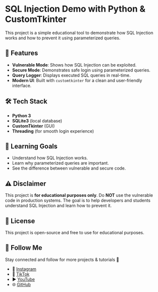 # SQL Injection Demo with Python & CustomTkinter

This project is a simple educational tool to demonstrate how SQL Injection works and how to prevent it using parameterized queries.

## 🚀 Features
- **Vulnerable Mode**: Shows how SQL Injection can be exploited.
- **Secure Mode**: Demonstrates safe login using parameterized queries.
- **Query Logger**: Displays executed SQL queries in real-time.
- **Modern UI**: Built with `customtkinter` for a clean and user-friendly interface.

## 🛠️ Tech Stack
- **Python 3**
- **SQLite3** (local database)
- **CustomTkinter** (GUI)
- **Threading** (for smooth login experience)

## 🎯 Learning Goals

* Understand how SQL Injection works.
* Learn why parameterized queries are important.
* See the difference between vulnerable and secure code.

## ⚠️ Disclaimer

This project is **for educational purposes only**.
Do **NOT** use the vulnerable code in production systems.
The goal is to help developers and students understand SQL Injection and learn how to prevent it.

## 📜 License

This project is open-source and free to use for educational purposes.

## 🔗 Follow Me
Stay connected and follow for more projects & tutorials 🚀  

- 📸 [Instagram](https://www.instagram.com/esraa_codes)  
- 🎵 [TikTok](https://www.tiktok.com/@esraa.codes)  
- ▶️ [YouTube](https://www.youtube.com/@EsraaCodes)  
- 🌐 [GitHub](https://github.com/esraamahmoudhamza)
